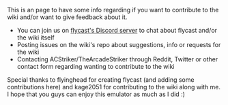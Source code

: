 This is an page to have some info regarding if you want to contribute to the wiki and/or want to give feedback about it.
* You can join us on [flycast's Discord server](https://discord.gg/X8YWP8w) to chat about flycast and/or the wiki itself
* Posting issues on the wiki's repo about suggestions, info or requests for the wiki
* Contacting ACStriker/TheArcadeStriker through Reddit, Twitter or other contact form regarding wanting to contribute to the wiki

Special thanks to flyinghead for creating flycast (and adding some contributions here) and kage2051 for contributing to the wiki along with me. I hope that you guys can enjoy this emulator as much as I did :)